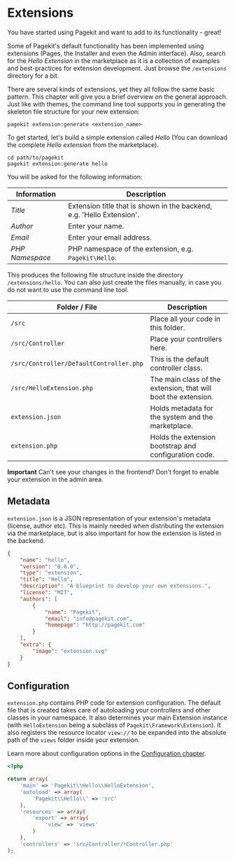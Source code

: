 # Extensions

You have started using Pagekit and want to add to its functionality - great!

Some of Pagekit's default functionality has been implemented using extensions (Pages, the Installer and even the Admin interface). Also, search for the *Hello Extension* in the marketplace as it is a collection of examples and best-practices for extension development. Just browse the `/extensions` directory for a bit.

There are several kinds of extensions, yet they all follow the same basic pattern. This chapter will give you a brief overview on the general approach. Just like with themes, the command line tool supports you in generating the skeleton file structure for your new extension:

```
pagekit extension:generate <extension_name>
```

To get started, let's build a simple extension called *Hello* (You can download the complete *Hello extension* from the marketplace).

```
cd path/to/pagekit
pagekit extension:generate hello
```

You will be asked for the following information:

| Information     | Description |
|-----------------|-------------|
| *Title*         | Extension title that is shown in the backend, e.g. 'Hello Extension'. |
| *Author*        | Enter your name. |
| *Email*         | Enter your email address. |
| *PHP Namespace* | PHP namespace of the extension, e.g. `Pagekit\Hello`. |

This produces the following file structure inside the directory `/extensions/hello`. You can also just create the files manually, in case you do not want to use the command line tool.

| Folder / File | Description |
|---------------|-------------|
| `/src` | Place all your code in this folder. |
| `/src/Controller` | Place your controllers here. |
| `/src/Controller/DefaultController.php`| This is the default controller class. |
| `/src/HelloExtension.php` | The main class of the extension, that will boot the extension. |
| `extension.json` | Holds metadata for the system and the marketplace. |
| `extension.php` | Holds the extension bootstrap and configuration code. |

**Important** Can't see your changes in the frontend? Don't forget to enable your extension in the admin area.

## Metadata

`extension.json` is a JSON representation of your extension's metadata (license, author etc). This is mainly needed when distributing the extension via the marketplace, but is also important for how the extension is listed in the backend.

```json
{
    "name": "hello",
    "version": "0.8.0",
    "type": "extension",
    "title": "Hello",
    "description": "A blueprint to develop your own extensions.",
    "license": "MIT",
    "authors": [
        {
            "name": "Pagekit",
            "email": "info@pagekit.com",
            "homepage": "http://pagekit.com"
        }
    ],
    "extra": {
        "image": "extension.svg"
    }
}
```

## Configuration

`extension.php` contains PHP code for extension configuration. The default file that is created takes care of autoloading your controllers and other classes in your namespace. It also determines your main Extension instance (with `HelloExtension` being a subclass of `Pagekit\Framework\Extension`). It also registers the resource locator `view://` to be expanded into the absolute path of the `views` folder inside your extension.

Learn more about configuration options in the [Configuration chapter](configuration.md).

```php
<?php

return array(
    'main' => 'Pagekit\\Hello\\HelloExtension',
    'autoload' => array(
        'Pagekit\\Hello\\' => 'src'
    ),
    'resources' => array(
        'export' => array(
            'view' => 'views'
        )
    ),
    'controllers' => 'src/Controller/*Controller.php'
);
```
